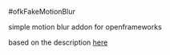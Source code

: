 #ofkFakeMotionBlur

simple motion blur addon for openframeworks

based on the description [here](http://www.gamedev.net/topic/529351-glsl-motion-blur/page__p__4428596#entry4428596)

